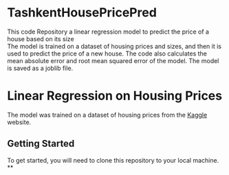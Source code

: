 # TashkentHousePricePred
This code Repository a linear regression model to predict the price of a house based on its size
<br>
 The model is trained on a dataset of housing prices and sizes, and then it is used to predict the price of a new house. The code also calculates the mean absolute error and root mean squared error of the model. The model is saved as a joblib file.

 # Linear Regression on Housing Prices

 The model was trained on a dataset of housing prices from the [Kaggle](https://www.kaggle.com/) website.

## Getting Started

To get started, you will need to clone this repository to your local machine. 
**
